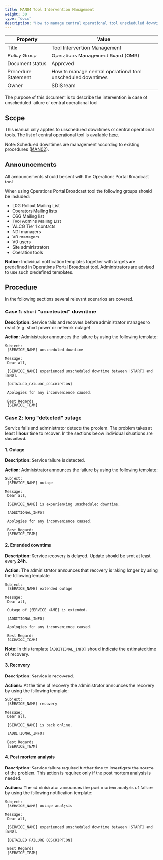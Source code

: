 ```yaml
---
title: MAN04 Tool Intervention Management
weight: 30
type: "docs"
description: "How to manage central operational tool unscheduled downtimes"
---
```


| Property            | Value                                                        |
| ------------------- | ------------------------------------------------------------ |
| Title               | Tool Intervention Management                                 |
| Policy Group        | Operations Management Board (OMB)                            |
| Document status     | Approved                                                     |
| Procedure Statement | How to manage central operational tool unscheduled downtimes |
| Owner               | SDIS team                                                    |

The purpose of this document is to describe the intervention in case of
unscheduled failure of central operational tool.

## Scope

This manual only applies to unscheduled downtimes of central operational tools.
The list of central operational tool is available
[here](https://www.egi.eu/services/federation/).

Note: Scheduled downtimes are management according to existing procedures
([MAN02](../man02_service_intervention_management)).

## Announcements

All announcements should be sent with the Operations Portal Broadcast tool.

When using Operations Portal Broadcast tool the following groups should be
included:

- LCG Rollout Mailing List
- Operators Mailing lists
- OSG Mailing list
- Tool Admins Mailing List
- WLCG Tier 1 contacts
- NGI managers
- VO managers
- VO users
- Site administrators
- Operation tools

**Notice:** Individual notification templates together with targets are
predefined in Operations Portal Broadcast tool. Administrators are advised to
use such predefined templates.

## Procedure

In the following sections several relevant scenarios are covered.

### Case 1: short "undetected" downtime

**Description:** Service fails and recovers before administrator manages to
react (e.g. short power or network outage).

**Action:** Administrator announces the failure by using the following template:

```plaintext
Subject:
 [SERVICE_NAME] unscheduled downtime

Message:
 Dear all,

 [SERVICE_NAME] experienced unscheduled downtime between [START] and [END].

 [DETAILED_FAILURE_DESCRIPTION]

 Apologies for any inconvenience caused.

 Best Regards
 [SERVICE_TEAM]
```

### Case 2: long "detected" outage

Service fails and administrator detects the problem. The problem takes at least
**1 hour** time to recover. In the sections below individual situations are
described.

#### 1. Outage

**Description:** Service failure is detected.

**Action:** Administrator announces the failure by using the following template:

```plaintext
Subject:
 [SERVICE_NAME] outage

Message:
 Dear all,

 [SERVICE_NAME] is experiencing unscheduled downtime.

 [ADDITIONAL_INFO]

 Apologies for any inconvenience caused.

 Best Regards
 [SERVICE_TEAM]
```

#### 2. Extended downtime

**Description:** Service recovery is delayed. Update should be sent at least
every **24h**.

**Action:** The administrator announces that recovery is taking longer by using
the following template:

```plaintext
Subject:
 [SERVICE_NAME] extended outage

Message:
 Dear all,

 Outage of [SERVICE_NAME] is extended.

 [ADDITIONAL_INFO]

 Apologies for any inconvenience caused.

 Best Regards
 [SERVICE_TEAM]
```

**Note:** In this template `[ADDITIONAL_INFO]` should indicate the estimated
time of recovery.

#### 3. Recovery

**Description:** Service is recovered.

**Actions:** At the time of recovery the administrator announces the recovery by
using the following template:

```plaintext
Subject:
 [SERVICE_NAME] recovery

Message:
 Dear all,

 [SERVICE_NAME] is back online.

 [ADDITIONAL_INFO]

 Best Regards
 [SERVICE_TEAM]
```

#### 4. Post mortem analysis

**Description:** Service failure required further time to investigate the source
of the problem. This action is required only if the post mortem analysis is
needed.

**Actions:** The administrator announces the post mortem analysis of failure by
using the following notification template:

```plaintext
Subject:
 [SERVICE_NAME] outage analysis

Message:
 Dear all,

 [SERVICE_NAME] experienced unscheduled downtime between [START] and [END].

 [DETAILED_FAILURE_DESCRIPTION]

 Best Regards
 [SERVICE_TEAM]
```
